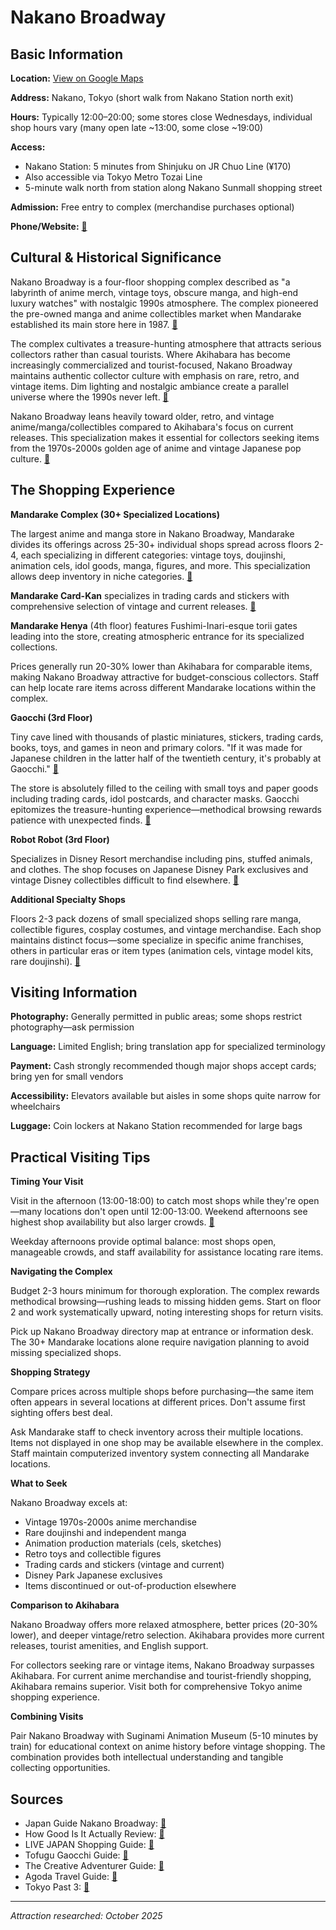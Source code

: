 # Nakano Broadway

## Basic Information

**Location:** [View on Google Maps](https://maps.google.com/maps?q=35.7066,139.6643)

**Address:** Nakano, Tokyo (short walk from Nakano Station north exit)

**Hours:** Typically 12:00–20:00; some stores close Wednesdays, individual shop hours vary (many open late ~13:00, some close ~19:00)

**Access:**
- Nakano Station: 5 minutes from Shinjuku on JR Chuo Line (¥170)
- Also accessible via Tokyo Metro Tozai Line
- 5-minute walk north from station along Nakano Sunmall shopping street

**Admission:** Free entry to complex (merchandise purchases optional)

**Phone/Website:** [🔗](https://www.japan-guide.com/e/e3069.html)

## Cultural & Historical Significance

Nakano Broadway is a four-floor shopping complex described as "a labyrinth of anime merch, vintage toys, obscure manga, and high-end luxury watches" with nostalgic 1990s atmosphere. The complex pioneered the pre-owned manga and anime collectibles market when Mandarake established its main store here in 1987. [🔗](https://www.howgoodisitactually.com/nakano-broadway/)

The complex cultivates a treasure-hunting atmosphere that attracts serious collectors rather than casual tourists. Where Akihabara has become increasingly commercialized and tourist-focused, Nakano Broadway maintains authentic collector culture with emphasis on rare, retro, and vintage items. Dim lighting and nostalgic ambiance create a parallel universe where the 1990s never left. [🔗](https://www.howgoodisitactually.com/nakano-broadway/)

Nakano Broadway leans heavily toward older, retro, and vintage anime/manga/collectibles compared to Akihabara's focus on current releases. This specialization makes it essential for collectors seeking items from the 1970s-2000s golden age of anime and vintage Japanese pop culture. [🔗](https://livejapan.com/en/in-tokyo/in-pref-tokyo/in-shinjuku/article-a0001595/)

## The Shopping Experience

**Mandarake Complex (30+ Specialized Locations)**

The largest anime and manga store in Nakano Broadway, Mandarake divides its offerings across 25-30+ individual shops spread across floors 2-4, each specializing in different categories: vintage toys, doujinshi, animation cels, idol goods, manga, figures, and more. This specialization allows deep inventory in niche categories. [🔗](https://livejapan.com/en/in-tokyo/in-pref-tokyo/in-shinjuku/article-a0001595/)

**Mandarake Card-Kan** specializes in trading cards and stickers with comprehensive selection of vintage and current releases. [🔗](https://thecreativeadventurer.wordpress.com/2017/09/07/guide-to-nakano-broadway-tokyo/)

**Mandarake Henya** (4th floor) features Fushimi-Inari-esque torii gates leading into the store, creating atmospheric entrance for its specialized collections.

Prices generally run 20-30% lower than Akihabara for comparable items, making Nakano Broadway attractive for budget-conscious collectors. Staff can help locate rare items across different Mandarake locations within the complex.

**Gaocchi (3rd Floor)**

Tiny cave lined with thousands of plastic miniatures, stickers, trading cards, books, toys, and games in neon and primary colors. "If it was made for Japanese children in the latter half of the twentieth century, it's probably at Gaocchi." [🔗](https://www.tofugu.com/travel/gaocchi/)

The store is absolutely filled to the ceiling with small toys and paper goods including trading cards, idol postcards, and character masks. Gaocchi epitomizes the treasure-hunting experience—methodical browsing rewards patience with unexpected finds. [🔗](https://livejapan.com/en/in-tokyo/in-pref-tokyo/in-shinjuku/article-a0001595/)

**Robot Robot (3rd Floor)**

Specializes in Disney Resort merchandise including pins, stuffed animals, and clothes. The shop focuses on Japanese Disney Park exclusives and vintage Disney collectibles difficult to find elsewhere. [🔗](https://thecreativeadventurer.wordpress.com/2017/09/07/guide-to-nakano-broadway-tokyo/)

**Additional Specialty Shops**

Floors 2-3 pack dozens of small specialized shops selling rare manga, collectible figures, cosplay costumes, and vintage merchandise. Each shop maintains distinct focus—some specialize in specific anime franchises, others in particular eras or item types (animation cels, vintage model kits, rare doujinshi). [🔗](https://www.agoda.com/travel-guides/japan/tokyo/unveiling-nakano-broadway-tokyos-hidden-treasure-trove-for-otaku-culture-and-vintage-finds/)

## Visiting Information

**Photography:** Generally permitted in public areas; some shops restrict photography—ask permission

**Language:** Limited English; bring translation app for specialized terminology

**Payment:** Cash strongly recommended though major shops accept cards; bring yen for small vendors

**Accessibility:** Elevators available but aisles in some shops quite narrow for wheelchairs

**Luggage:** Coin lockers at Nakano Station recommended for large bags

## Practical Visiting Tips

**Timing Your Visit**

Visit in the afternoon (13:00-18:00) to catch most shops while they're open—many locations don't open until 12:00-13:00. Weekend afternoons see highest shop availability but also larger crowds. [🔗](https://www.howgoodisitactually.com/nakano-broadway/)

Weekday afternoons provide optimal balance: most shops open, manageable crowds, and staff availability for assistance locating rare items.

**Navigating the Complex**

Budget 2-3 hours minimum for thorough exploration. The complex rewards methodical browsing—rushing leads to missing hidden gems. Start on floor 2 and work systematically upward, noting interesting shops for return visits.

Pick up Nakano Broadway directory map at entrance or information desk. The 30+ Mandarake locations alone require navigation planning to avoid missing specialized shops.

**Shopping Strategy**

Compare prices across multiple shops before purchasing—the same item often appears in several locations at different prices. Don't assume first sighting offers best deal.

Ask Mandarake staff to check inventory across their multiple locations. Items not displayed in one shop may be available elsewhere in the complex. Staff maintain computerized inventory system connecting all Mandarake locations.

**What to Seek**

Nakano Broadway excels at:
- Vintage 1970s-2000s anime merchandise
- Rare doujinshi and independent manga
- Animation production materials (cels, sketches)
- Retro toys and collectible figures
- Trading cards and stickers (vintage and current)
- Disney Park Japanese exclusives
- Items discontinued or out-of-production elsewhere

**Comparison to Akihabara**

Nakano Broadway offers more relaxed atmosphere, better prices (20-30% lower), and deeper vintage/retro selection. Akihabara provides more current releases, tourist amenities, and English support.

For collectors seeking rare or vintage items, Nakano Broadway surpasses Akihabara. For current anime merchandise and tourist-friendly shopping, Akihabara remains superior. Visit both for comprehensive Tokyo anime shopping experience.

**Combining Visits**

Pair Nakano Broadway with Suginami Animation Museum (5-10 minutes by train) for educational context on anime history before vintage shopping. The combination provides both intellectual understanding and tangible collecting opportunities.

## Sources

- Japan Guide Nakano Broadway: [🔗](https://www.japan-guide.com/e/e3069.html)
- How Good Is It Actually Review: [🔗](https://www.howgoodisitactually.com/nakano-broadway/)
- LIVE JAPAN Shopping Guide: [🔗](https://livejapan.com/en/in-tokyo/in-pref-tokyo/in-shinjuku/article-a0001595/)
- Tofugu Gaocchi Guide: [🔗](https://www.tofugu.com/travel/gaocchi/)
- The Creative Adventurer Guide: [🔗](https://thecreativeadventurer.wordpress.com/2017/09/07/guide-to-nakano-broadway-tokyo/)
- Agoda Travel Guide: [🔗](https://www.agoda.com/travel-guides/japan/tokyo/unveiling-nakano-broadway-tokyos-hidden-treasure-trove-for-otaku-culture-and-vintage-finds/)
- Tokyo Past 3: [🔗](https://tokyopast3.com/nakano-broadway/)

---

*Attraction researched: October 2025*
